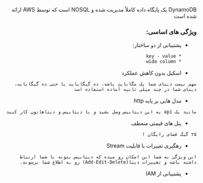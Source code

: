 <div dir="rtl">
DynamoDB
یک پایگاه داده کاملاً مدیریت شده و
NOSQL
است که توسط AWS ارائه شده است




### ویژگی های اساسی:

* پشتیبانی از دو ساختار:

      * key - value
      * wide column 

* اسکیل بدون کاهش عملکرد

`مهم نیست دیتای شما یک مگابایت باشه، ده گیگابایت یا حتی ده گیگابایت، دیتای شما در چند میلی ثانیه آماده استفاده است`

* مدل هایی بر پایه http 

`مانند یک api به این دیتابیس وصل بشید و با دیتابیس و دیتاهاتون کار کنید`




* پنل های قیمتی منعطف 

`۲۵ گیگ فضای رایگان !`


* رهگیری تغییرات با قابلیت Stream 

`این ویژگی به شما این امکان رو میده که دیتابیس بتونه با شما ارتباط داشته باشه و تغییرات دیتا(Add-Edit-Delete) رو به اطلاع شما برسونه.`

* پشتیبانی از IAM


</div>

